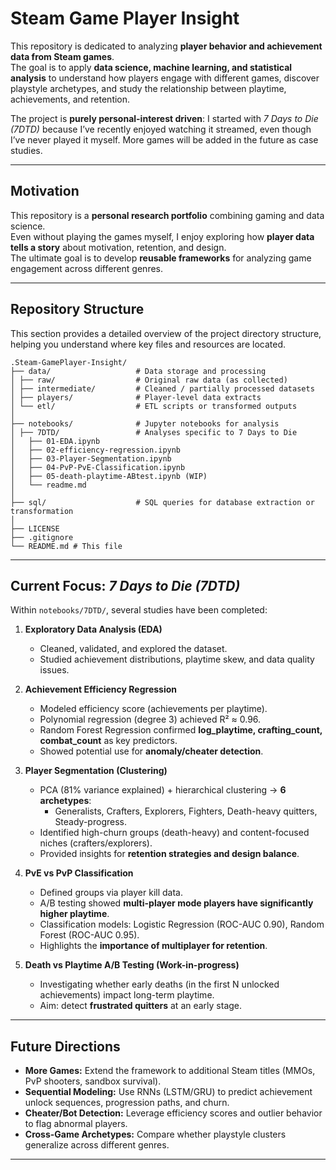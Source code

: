 # Steam Game Player Insight

This repository is dedicated to analyzing **player behavior and achievement data from Steam games**.  
The goal is to apply **data science, machine learning, and statistical analysis** to understand how players engage with different games, discover playstyle archetypes, and study the relationship between playtime, achievements, and retention.  

The project is **purely personal-interest driven**: I started with *7 Days to Die (7DTD)* because I’ve recently enjoyed watching it streamed, even though I’ve never played it myself. More games will be added in the future as case studies.

---

## Motivation

This repository is a **personal research portfolio** combining gaming and data science.  
Even without playing the games myself, I enjoy exploring how **player data tells a story** about motivation, retention, and design.  
The ultimate goal is to develop **reusable frameworks** for analyzing game engagement across different genres.  

---

## Repository Structure

This section provides a detailed overview of the project directory structure, helping you understand where key files and resources are located.

```text
.Steam-GamePlayer-Insight/
├── data/                   # Data storage and processing
│ ├── raw/                  # Original raw data (as collected)
│ ├── intermediate/         # Cleaned / partially processed datasets
│ ├── players/              # Player-level data extracts
│ └── etl/                  # ETL scripts or transformed outputs
│
├── notebooks/              # Jupyter notebooks for analysis
│ ├── 7DTD/                 # Analyses specific to 7 Days to Die
│   ├── 01-EDA.ipynb
│   ├── 02-efficiency-regression.ipynb
│   ├── 03-Player-Segmentation.ipynb
│   ├── 04-PvP-PvE-Classification.ipynb
│   ├── 05-death-playtime-ABtest.ipynb (WIP)
│   └── readme.md
│
├── sql/                    # SQL queries for database extraction or transformation
│
├── LICENSE
├── .gitignore
└── README.md # This file
```

---

## Current Focus: *7 Days to Die (7DTD)*

Within `notebooks/7DTD/`, several studies have been completed:

1. **Exploratory Data Analysis (EDA)**  
   - Cleaned, validated, and explored the dataset.  
   - Studied achievement distributions, playtime skew, and data quality issues.

2. **Achievement Efficiency Regression**  
   - Modeled efficiency score (achievements per playtime).  
   - Polynomial regression (degree 3) achieved R² ≈ 0.96.  
   - Random Forest Regression confirmed **log_playtime, crafting_count, combat_count** as key predictors.  
   - Showed potential use for **anomaly/cheater detection**.

3. **Player Segmentation (Clustering)**  
   - PCA (81% variance explained) + hierarchical clustering → **6 archetypes**:  
     - Generalists, Crafters, Explorers, Fighters, Death-heavy quitters, Steady-progress.  
   - Identified high-churn groups (death-heavy) and content-focused niches (crafters/explorers).  
   - Provided insights for **retention strategies and design balance**.

4. **PvE vs PvP Classification**  
   - Defined groups via player kill data.  
   - A/B testing showed **multi-player mode players have significantly higher playtime**.  
   - Classification models: Logistic Regression (ROC-AUC 0.90), Random Forest (ROC-AUC 0.95).  
   - Highlights the **importance of multiplayer for retention**.

5. **Death vs Playtime A/B Testing (Work-in-progress)**  
   - Investigating whether early deaths (in the first N unlocked achievements) impact long-term playtime.  
   - Aim: detect **frustrated quitters** at an early stage.

---

## Future Directions

- **More Games:** Extend the framework to additional Steam titles (MMOs, PvP shooters, sandbox survival).  
- **Sequential Modeling:** Use RNNs (LSTM/GRU) to predict achievement unlock sequences, progression paths, and churn.  
- **Cheater/Bot Detection:** Leverage efficiency scores and outlier behavior to flag abnormal players.  
- **Cross-Game Archetypes:** Compare whether playstyle clusters generalize across different genres.  

---
